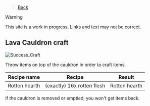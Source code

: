 > [Back](Home.md)

> [!WARNING]
> This site is a work in progress.
> Links and text may not be correct.
## Lava Cauldron craft

![Success_Craft](https://github.com/veskeli/NightmereDifficulty/blob/main/Images/gifs/javaw_EgZr3b95kJ.gif?raw=true)

Throw items on top of the cauldron in order to craft items.

| Recipe name   	| Recipe                                                                                                         	| Result                                                                                                   	|
|---------------	|----------------------------------------------------------------------------------------------------------------	|----------------------------------------------------------------------------------------------------------	|
| Rotten hearth 	| (exactly) 16x rotten flesh 	| Rotten hearth |

If the cauldron is removed or emptied, you won't get items back.